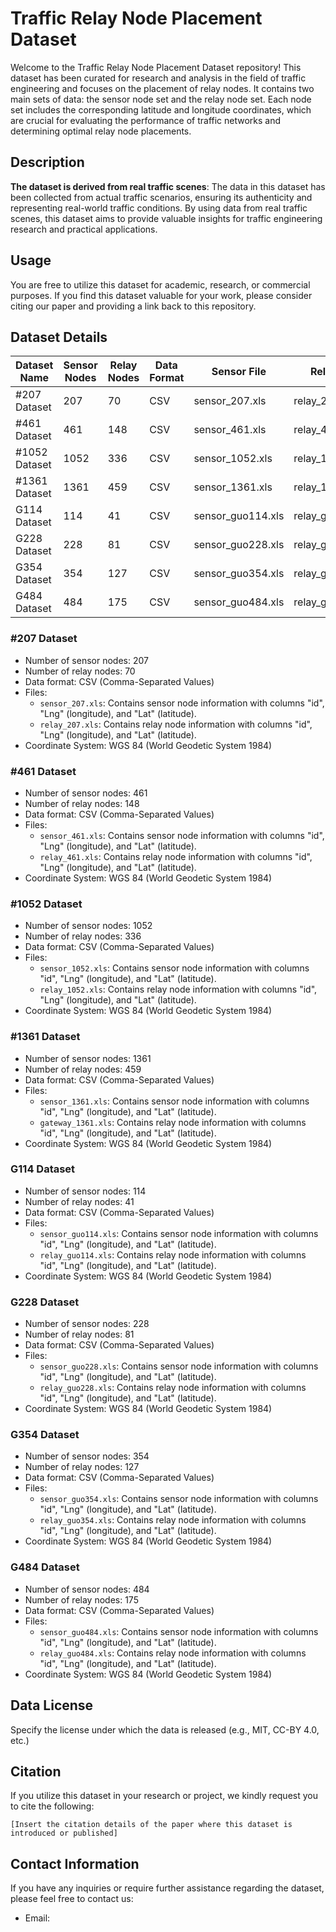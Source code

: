 # Traffic Relay Node Placement Dataset

Welcome to the Traffic Relay Node Placement Dataset repository! This dataset has been curated for research and analysis in the field of traffic engineering and focuses on the placement of relay nodes. It contains two main sets of data: the sensor node set and the relay node set. Each node set includes the corresponding latitude and longitude coordinates, which are crucial for evaluating the performance of traffic networks and determining optimal relay node placements.

## Description
**The dataset is derived from real traffic scenes**: The data in this dataset has been collected from actual traffic scenarios, ensuring its authenticity and representing real-world traffic conditions. By using data from real traffic scenes, this dataset aims to provide valuable insights for traffic engineering research and practical applications.

## Usage

You are free to utilize this dataset for academic, research, or commercial purposes. If you find this dataset valuable for your work, please consider citing our paper and providing a link back to this repository.

## Dataset Details
| Dataset Name   | Sensor Nodes | Relay Nodes | Data Format | Sensor File         | Relay File          | Coordinate System |
|----------------|--------------|-------------|-------------|---------------------|---------------------|-------------------|
| #207 Dataset   | 207          | 70          | CSV         | sensor_207.xls      | relay_207.xls       | WGS 84            |
| #461 Dataset   | 461          | 148         | CSV         | sensor_461.xls      | relay_461.xls       | WGS 84            |
| #1052 Dataset  | 1052         | 336         | CSV         | sensor_1052.xls     | relay_1052.xls      | WGS 84            |
| #1361 Dataset  | 1361         | 459         | CSV         | sensor_1361.xls     | relay_1361.xls      | WGS 84            |
| G114 Dataset   | 114          | 41          | CSV         | sensor_guo114.xls   | relay_guo114.xls    | WGS 84            |
| G228 Dataset   | 228          | 81          | CSV         | sensor_guo228.xls   | relay_guo228.xls    | WGS 84            |
| G354 Dataset   | 354          | 127         | CSV         | sensor_guo354.xls   | relay_guo354.xls    | WGS 84            |
| G484 Dataset   | 484          | 175         | CSV         | sensor_guo484.xls   | relay_guo484.xls    | WGS 84            |

### #207 Dataset
- Number of sensor nodes: 207
- Number of relay nodes: 70
- Data format: CSV (Comma-Separated Values)
- Files:
  - `sensor_207.xls`: Contains sensor node information with columns "id", "Lng" (longitude), and "Lat" (latitude).
  - `relay_207.xls`: Contains relay node information with columns "id", "Lng" (longitude), and "Lat" (latitude).
- Coordinate System: WGS 84 (World Geodetic System 1984)

### #461 Dataset
- Number of sensor nodes: 461
- Number of relay nodes: 148
- Data format: CSV (Comma-Separated Values)
- Files:
  - `sensor_461.xls`: Contains sensor node information with columns "id", "Lng" (longitude), and "Lat" (latitude).
  - `relay_461.xls`: Contains relay node information with columns "id", "Lng" (longitude), and "Lat" (latitude).
- Coordinate System: WGS 84 (World Geodetic System 1984)

### #1052 Dataset
- Number of sensor nodes: 1052
- Number of relay nodes: 336
- Data format: CSV (Comma-Separated Values)
- Files:
  - `sensor_1052.xls`: Contains sensor node information with columns "id", "Lng" (longitude), and "Lat" (latitude).
  - `relay_1052.xls`: Contains relay node information with columns "id", "Lng" (longitude), and "Lat" (latitude).
- Coordinate System: WGS 84 (World Geodetic System 1984)

### #1361 Dataset
- Number of sensor nodes: 1361
- Number of relay nodes: 459
- Data format: CSV (Comma-Separated Values)
- Files:
  - `sensor_1361.xls`: Contains sensor node information with columns "id", "Lng" (longitude), and "Lat" (latitude).
  - `gateway_1361.xls`: Contains relay node information with columns "id", "Lng" (longitude), and "Lat" (latitude).
- Coordinate System: WGS 84 (World Geodetic System 1984)

### G114 Dataset
- Number of sensor nodes: 114
- Number of relay nodes: 41
- Data format: CSV (Comma-Separated Values)
- Files:
  - `sensor_guo114.xls`: Contains sensor node information with columns "id", "Lng" (longitude), and "Lat" (latitude).
  - `relay_guo114.xls`: Contains relay node information with columns "id", "Lng" (longitude), and "Lat" (latitude).
- Coordinate System: WGS 84 (World Geodetic System 1984)

### G228 Dataset
- Number of sensor nodes: 228
- Number of relay nodes: 81
- Data format: CSV (Comma-Separated Values)
- Files:
  - `sensor_guo228.xls`: Contains sensor node information with columns "id", "Lng" (longitude), and "Lat" (latitude).
  - `relay_guo228.xls`: Contains relay node information with columns "id", "Lng" (longitude), and "Lat" (latitude).
- Coordinate System: WGS 84 (World Geodetic System 1984)

### G354 Dataset
- Number of sensor nodes: 354
- Number of relay nodes: 127
- Data format: CSV (Comma-Separated Values)
- Files:
  - `sensor_guo354.xls`: Contains sensor node information with columns "id", "Lng" (longitude), and "Lat" (latitude).
  - `relay_guo354.xls`: Contains relay node information with columns "id", "Lng" (longitude), and "Lat" (latitude).
- Coordinate System: WGS 84 (World Geodetic System 1984)

### G484 Dataset
- Number of sensor nodes: 484
- Number of relay nodes: 175
- Data format: CSV (Comma-Separated Values)
- Files:
  - `sensor_guo484.xls`: Contains sensor node information with columns "id", "Lng" (longitude), and "Lat" (latitude).
  - `relay_guo484.xls`: Contains relay node information with columns "id", "Lng" (longitude), and "Lat" (latitude).
- Coordinate System: WGS 84 (World Geodetic System 1984)

## Data License

Specify the license under which the data is released (e.g., MIT, CC-BY 4.0, etc.)

## Citation

If you utilize this dataset in your research or project, we kindly request you to cite the following:
```
[Insert the citation details of the paper where this dataset is introduced or published]
```

## Contact Information

If you have any inquiries or require further assistance regarding the dataset, please feel free to contact us:

- Email: 


